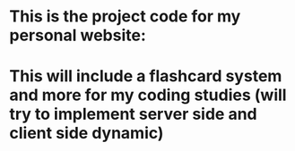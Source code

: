 # This is the project code for my personal website:
# 
# This will include a flashcard system and more for my coding studies (will try to implement server side and client side dynamic)